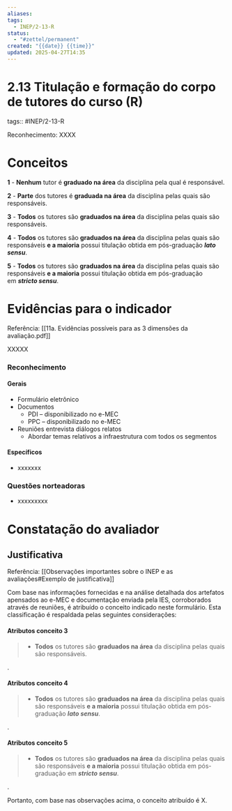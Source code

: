 ```yaml
---
aliases: 
tags:
  - INEP/2-13-R
status:
  - "#zettel/permanent"
created: "{{date}} {{time}}"
updated: 2025-04-27T14:35
---
```

# 2.13 Titulação e formação do corpo de tutores do curso (R)

tags:: #INEP/2-13-R

Reconhecimento: XXXX

# Conceitos

**1** - **Nenhum** tutor é **graduado na área** da disciplina pela qual é responsável.

**2** - **Parte** dos tutores é **graduada na área** da disciplina pelas quais são responsáveis.

**3** - **Todos** os tutores são **graduados na área** da disciplina pelas quais são responsáveis.

**4** - **Todos** os tutores são **graduados na área** da disciplina pelas quais são responsáveis **e a maioria** possui titulação obtida em pós-graduação **_lato sensu_**.

**5** - **Todos** os tutores são **graduados na área** da disciplina pelas quais são responsáveis **e a maioria** possui titulação obtida em pós-graduação em **_stricto sensu_**.

# Evidências para o indicador

Referência: [[11a. Evidências possíveis para as 3 dimensões da avaliação.pdf]]

XXXXX

### Reconhecimento

#### Gerais

- Formulário eletrônico
- Documentos
  - PDI – disponibilizado no e-MEC
  - PPC – disponibilizado no e-MEC
- Reuniões entrevista diálogos relatos
  - Abordar temas relativos a infraestrutura com todos os segmentos

#### Específicos

- xxxxxxx

### Questões norteadoras

- xxxxxxxxx

# Constatação do avaliador

## Justificativa

Referência: [[Observações importantes sobre o INEP e as avaliações#Exemplo de justificativa]]

Com base nas informações fornecidas e na análise detalhada dos artefatos apensados ao e-MEC e documentação enviada pela IES, corroborados através de reuniões, é atribuído o conceito indicado neste formulário. Esta classificação é respaldada pelas seguintes considerações:

#### Atributos conceito 3

> - **Todos** os tutores são **graduados na área** da disciplina pelas quais são responsáveis.

.

#### Atributos conceito 4

> - **Todos** os tutores são **graduados na área** da disciplina pelas quais são responsáveis **e a maioria** possui titulação obtida em pós-graduação **_lato sensu_**.

.

#### Atributos conceito 5

> - **Todos** os tutores são **graduados na área** da disciplina pelas quais são responsáveis **e a maioria** possui titulação obtida em pós-graduação em **_stricto sensu_**.

.

Portanto, com base nas observações acima, o conceito atribuído é X.
